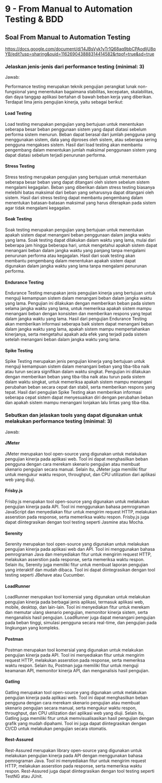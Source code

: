 # 9 - From Manual to Automation Testing & BDD

## Soal From Manual to Automation Testing

https://docs.google.com/document/d/14JBsVyk1yTr1Q68aq9bbCPAodljU8qYB/edit?usp=sharing&ouid=116269043888314414582&rtpof=true&sd=true

### Jelaskan jenis-jenis dari performance testing (minimal: 3)

Jawab:

Performance testing merupakan teknik pengujian perangkat lunak non-fungsional yang menentukan bagaimana stabilitas, kecepatan, skalabilitas, dan           daya tanggap aplikasi bertahan di bawah beban kerja yang diberikan.
Terdapat lima jenis pengujian kinerja, yaitu sebagai berikut:

#### Load Testing

Load testing merupakan pengujian yang bertujuan untuk menentukan seberapa besar beban penggunaan sistem yang dapat diatasi sebelum performa sistem         menurun. Beban dapat berasal dari jumlah pengguna yang menggunakan sistem, data yang diproses oleh sistem, atau seberapa sering pengguna mengakses         sistem. Hasil dari load testing akan membantu pengembang dalam menentukan jumlah maksimal penggunaan sistem yang dapat diatasi sebelum terjadi             penurunan performa.

#### Stress Testing
  
Stress testing merupakan pengujian yang bertujuan untuk menentukan seberapa besar beban yang dapat ditangani oleh sistem sebelum sistem mengalami           kegagalan. Beban yang diberikan dalam stress testing biasanya melebihi batas maksimal dari beban yang seharusnya dapat ditangani oleh sistem. Hasil         dari stress testing dapat membantu pengembang dalam menentukan batasan-batasan maksimal yang harus diterapkan pada sistem agar tidak mengalami             kegagalan.

#### Soak Testing
  
Soak testing merupakan pengujian yang bertujuan untuk menentukan apakah sistem dapat menangani beban penggunaan dalam jangka waktu yang lama. Soak         testing dapat dilakukan dalam waktu yang lama, mulai dari beberapa jam hingga beberapa hari, untuk mengetahui apakah sistem dapat menangani beban           dalam jangka waktu yang panjang tanpa mengalami penurunan performa atau kegagalan. Hasil dari soak testing akan membantu pengembang dalam menentukan       apakah sistem dapat digunakan dalam jangka waktu yang lama tanpa mengalami penurunan performa.

#### Endurance Testing
  
Endurance Testing merupakan jenis pengujian kinerja yang bertujuan untuk menguji kemampuan sistem dalam menangani beban dalam jangka waktu yang lama.       Pengujian ini dilakukan dengan memberikan beban pada sistem selama jangka waktu yang lama, untuk memeriksa apakah sistem mampu menangani beban dengan       konsisten dan memberikan respons yang tepat dalam jangka waktu yang lama. Hasil dari pengujian Endurance Testing akan memberikan informasi seberapa         baik sistem dapat menangani beban dalam jangka waktu yang lama, apakah sistem mampu mempertahankan kinerjanya, serta mengetahui apakah ada efek yang       terjadi pada sistem setelah menangani beban dalam jangka waktu yang lama.

#### Spike Testing
  
Spike Testing merupakan jenis pengujian kinerja yang bertujuan untuk menguji kemampuan sistem dalam menangani beban yang tiba-tiba naik atau turun         secara signifikan dalam waktu singkat. Pengujian ini dilakukan dengan memberikan beban yang tiba-tiba naik atau turun pada sistem dalam waktu singkat,     untuk memeriksa apakah sistem mampu menangani perubahan beban secara cepat dan stabil, serta memberikan respons yang tepat. Hasil dari pengujian Spike     Testing akan memberikan informasi seberapa cepat sistem dapat menyesuaikan diri dengan perubahan beban dan apakah sistem mampu menangani lonjakan lalu     lintas yang tiba-tiba.

### Sebutkan dan jelaskan tools yang dapat digunakan untuk melakukan performance testing (minimal: 3)

Jawab: 

#### JMeter
  
JMeter merupakan tool open-source yang digunakan untuk melakukan pengujian kinerja pada aplikasi web. Tool ini dapat menghasilkan beban pengguna           dengan cara merekam skenario pengujian atau membuat skenario pengujian secara manual. Selain itu, JMeter juga memiliki fitur untuk mengukur waktu           respon, throughput, dan CPU utilization dari aplikasi web yang diuji.

#### Frisby.js
  
Frisby.js merupakan tool open-source yang digunakan untuk melakukan pengujian kinerja pada API. Tool ini menggunakan bahasa pemrograman JavaScript         dan menyediakan fitur untuk mengirim request HTTP, melakukan asserstion pada response, serta memeriksa waktu respon. Frisby.js juga dapat                   diintegrasikan dengan tool testing seperti Jasmine atau Mocha.

#### Serenity 
  
Serenity merupakan tool open-source yang digunakan untuk melakukan pengujian kinerja pada aplikasi web dan API. Tool ini menggunakan bahasa                 pemrograman Java dan menyediakan fitur untuk mengirim request HTTP, melakukan asserstion pada response, serta memeriksa waktu respon. Selain itu,           Serenity juga memiliki fitur untuk membuat laporan pengujian yang interaktif dan mudah dibaca. Tool ini dapat diintegrasikan dengan tool testing           seperti JBehave atau Cucumber.

#### LoadRunner
  
LoadRunner merupakan tool komersial yang digunakan untuk melakukan pengujian kinerja pada berbagai jenis aplikasi, termasuk aplikasi web, mobile,           desktop, dan lain-lain. Tool ini menyediakan fitur untuk merekam dan memutar ulang skenario pengujian, memonitor kinerja sistem, serta menganalisis         hasil pengujian. LoadRunner juga dapat menangani pengujian pada beban tinggi, simulasi pengguna secara real-time, dan pengujian pada lingkungan yang       kompleks.

#### Postman
  
Postman merupakan tool komersial yang digunakan untuk melakukan pengujian kinerja pada API. Tool ini menyediakan fitur untuk mengirim request HTTP,         melakukan asserstion pada response, serta memeriksa waktu respon. Selain itu, Postman juga memiliki fitur untuk menguji keamanan API, memonitor             kinerja API, dan menganalisis hasil pengujian.

#### Gatling
  
Gatling merupakan tool open-source yang digunakan untuk melakukan pengujian kinerja pada aplikasi web. Tool ini dapat menghasilkan beban pengguna           dengan cara merekam skenario pengujian atau membuat skenario pengujian secara manual, serta mengukur waktu respon, throughput, dan CPU utilization         dari aplikasi web yang diuji. Selain itu, Gatling juga memiliki fitur untuk memvisualisasikan hasil pengujian dengan grafik yang mudah dipahami. Tool       ini juga dapat diintegrasikan dengan CI/CD untuk melakukan pengujian secara otomatis.

#### Rest-Assured
  
Rest-Assured merupakan library open-source yang digunakan untuk melakukan pengujian kinerja pada API dengan menggunakan bahasa pemrograman Java. Tool       ini menyediakan fitur untuk mengirim request HTTP, melakukan asserstion pada response, serta memeriksa waktu respon. Rest-Assured juga dapat               diintegrasikan dengan tool testing seperti TestNG atau JUnit.	